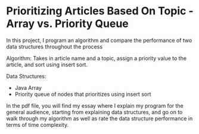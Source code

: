 # Prioritizing Articles Based On Topic - Array vs. Priority Queue

In this project, I program an algorithm and compare the performance of two data structures throughout the process

Algorithm:
Takes in article name and a topic, assign a priority value to the article, and sort using insert sort.

Data Structures:
- Java Array
- Priority queue of nodes that prioritizes using insert sort

In the pdf file, you will find my essay where I explain my program for the general audience, starting from explaining data structures, and go on to walk through my algorithm as well as rate the data structure performance in terms of time complexity.
